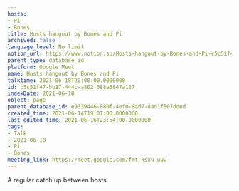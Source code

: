```yaml
---
hosts:
- Pi
- Bones
title: Hosts hangout by Bones and Pi
archived: false
language_level: No limit
notion_url: https://www.notion.so/Hosts-hangout-by-Bones-and-Pi-c5c51f47bb17444ca802688e5847a127
parent_type: database_id
platform: Google Meet
name: Hosts hangout by Bones and Pi
talktime: 2021-06-18T20:00:00.0000000
id: c5c51f47-bb17-444c-a802-688e5847a127
indexDate: 2021-06-18
object: page
parent_database_id: e9339446-880f-4ef0-8ad7-8ad1f507dded
created_time: 2021-06-14T19:01:00.0000000
last_edited_time: 2021-06-16T23:54:00.0000000
tags:
- Talk
- 2021-06-18
- Pi
- Bones
meeting_link: https://meet.google.com/fmt-ksxu-uuv
---
```


A regular catch up between hosts.


